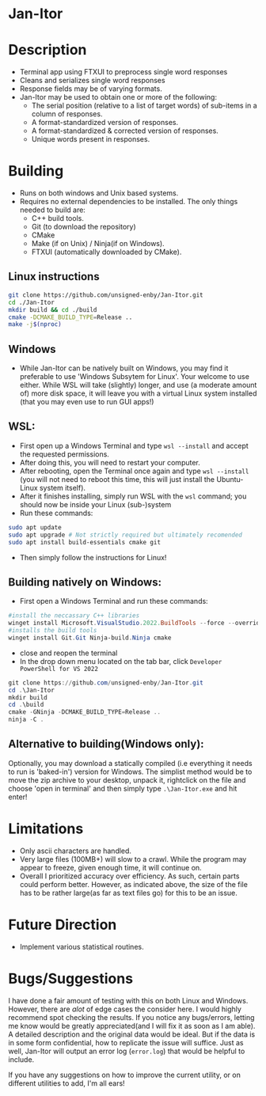 Jan-Itor
========

Description
===========
- Terminal app using FTXUI to preprocess single word responses
- Cleans and serializes single word responses
- Response fields may be of varying formats.
- Jan-Itor may be used to obtain one or more of the following:
   - The serial position (relative to a list of target words) of sub-items in a column of responses.
   - A format-standardized version of responses.
   - A format-standardized & corrected version of responses.
   - Unique words present in responses.

Building
========
- Runs on both windows and Unix based systems.
- Requires no external dependencies to be installed. The only things needed to build are:
   - C++ build tools.
   - Git (to download the repository)
   - CMake
   - Make (if on Unix) / Ninja(if on Windows).
   - FTXUI (automatically downloaded by CMake).

Linux instructions
------------------
```bash
git clone https://github.com/unsigned-enby/Jan-Itor.git
cd ./Jan-Itor
mkdir build && cd ./build
cmake -DCMAKE_BUILD_TYPE=Release ..
make -j$(nproc)
```

Windows
-------
   - While Jan-Itor can be natively built on Windows, you may find it preferable 
     to use 'Windows Subsytem for Linux'. Your welcome to use either.
     While WSL will take (slightly) longer, and use (a moderate amount of) more disk space,
     it will leave you with a virtual Linux system installed (that you may even use to run GUI apps!)

WSL:
----
   - First open up a Windows Terminal and type `wsl --install` and accept the requested permissions.
   - After doing this, you will need to restart your computer.
   - After rebooting, open the Terminal once again and type `wsl --install` 
     (you will not need to reboot this time, this will just install the Ubuntu-Linux system itself).
   - After it finishes installing, simply run WSL with the `wsl` command; 
     you should now be inside your Linux (sub-)system
   - Run these commands:
```bash
sudo apt update
sudo apt upgrade # Not strictly required but ultimately recomended
sudo apt install build-essentials cmake git
```
   - Then simply follow the instructions for Linux!

Building natively on Windows:
-----------------------------
   - First open a Windows Terminal and run these commands:
```ps1
#install the neccassary C++ libraries
winget install Microsoft.VisualStudio.2022.BuildTools --force --override "--wait --passive --add Microsoft.VisualStudio.Component.VC.Tools.x86.x64 --add Microsoft.VisualStudio.Component.Windows11SDK.22000"
#installs the build tools
winget install Git.Git Ninja-build.Ninja cmake
```
- close and reopen the terminal
- In the drop down menu located on the tab bar, click `Developer PowerShell for VS 2022`
```ps1
git clone https://github.com/unsigned-enby/Jan-Itor.git
cd .\Jan-Itor
mkdir build
cd .\build
cmake -GNinja -DCMAKE_BUILD_TYPE=Release ..
ninja -C .
```

Alternative to building(Windows only):
--------------------------------------
Optionally, you may download a statically compiled (i.e everything it needs to run is 'baked-in') 
version for Windows. The simplist method would be to move the zip archive to your desktop, unpack it, 
rightclick on the file and choose 'open in terminal' and then simply type `.\Jan-Itor.exe` and hit enter!


Limitations
===========
- Only ascii characters are handled.
- Very large files (100MB+) will slow to a crawl. While the program may appear to freeze,
  given enough time, it will continue on.
- Overall I prioritized accuracy over efficiency. As such, certain parts could perform better.
  However, as indicated above, the size of the file has to be rather large(as far as text files go)
  for this to be an issue.

Future Direction
================
- Implement various statistical routines.


Bugs/Suggestions
================
I have done a fair amount of testing with this on both Linux and Windows.
However, there are *alot* of edge cases the consider here. I would highly recommend
spot checking the results. If you notice any bugs/errors, letting me know would
be greatly appreciated(and I will fix it as soon as I am able). A detailed description
and the original data would be ideal. But if the data is in some form confidential, how to
replicate the issue will suffice. Just as well, Jan-Itor will output an error log (`error.log`)
that would be helpful to include.
   
If you have any suggestions on how to improve the current utility, or on different utilities to
add, I'm all ears!

